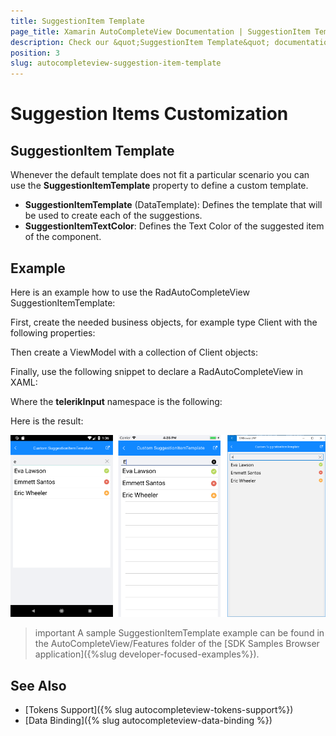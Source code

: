 ```yaml
---
title: SuggestionItem Template
page_title: Xamarin AutoCompleteView Documentation | SuggestionItem Template
description: Check our &quot;SuggestionItem Template&quot; documentation article for Telerik AutoCompleteView for Xamarin control.
position: 3
slug: autocompleteview-suggestion-item-template
---
```


# Suggestion Items Customization

## SuggestionItem Template

Whenever the default template does not fit a particular scenario you can use the **SuggestionItemTemplate** property to define a custom template.

* **SuggestionItemTemplate** (DataTemplate): Defines the template that will be used to create each of the suggestions.
* **SuggestionItemTextColor**: Defines the Text Color of the suggested item of the component.

## Example

Here is an example how to use the RadAutoCompleteView SuggestionItemTemplate:

First, create the needed business objects, for example type Client with the following properties:

<snippet id='autocompleteview-features-businessobject'/>

Then create a ViewModel with a collection of Client objects:

<snippet id='autocompleteview-features-viewmodel'/>

Finally, use the following snippet to declare a RadAutoCompleteView in XAML:

<snippet id='autocompleteview-features-suggestion-item-template'/>

Where the **telerikInput** namespace is the following:

<snippet id='xmlns-telerikinput'/>

Here is the result:

![AutoCompleteView SuggestionItemTemplate Example](images/autocompleteview-suggestionitem-template.png "AutoCompleteView SuggestionItemTemplate Example")

>important A sample SuggestionItemTemplate example can be found in the AutoCompleteView/Features folder of the [SDK Samples Browser application]({%slug developer-focused-examples%}).

## See Also

- [Tokens Support]({% slug autocompleteview-tokens-support%})
- [Data Binding]({% slug autocompleteview-data-binding %})
